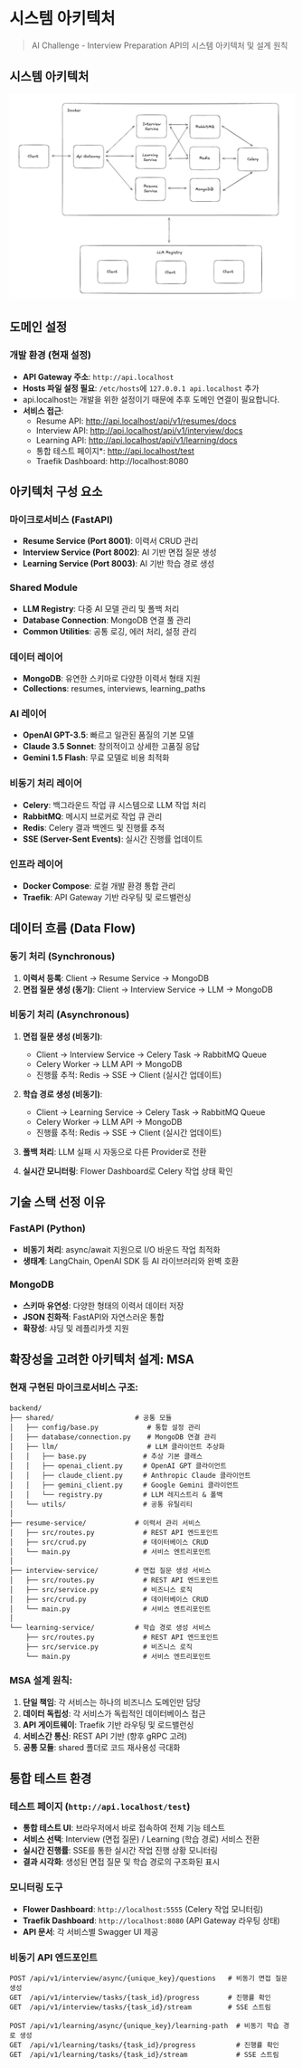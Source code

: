 # 시스템 아키텍처

> AI Challenge - Interview Preparation API의 시스템 아키텍처 및 설계 원칙

## 시스템 아키텍처 

![Architecture](./Architecture.png)

## 도메인 설정

### **개발 환경 (현재 설정)**
- **API Gateway 주소**: `http://api.localhost`
- **Hosts 파일 설정 필요**: `/etc/hosts`에 `127.0.0.1 api.localhost` 추가
- api.localhost는 개발을 위한 설정이기 때문에 추후 도메인 연결이 필요합니다. 
- **서비스 접근**:
  - Resume API: http://api.localhost/api/v1/resumes/docs
  - Interview API: http://api.localhost/api/v1/interview/docs  
  - Learning API: http://api.localhost/api/v1/learning/docs
  - 통합 테스트 페이지*: http://api.localhost/test
  - Traefik Dashboard: http://localhost:8080

## 아키텍처 구성 요소

### **마이크로서비스 (FastAPI)**
- **Resume Service (Port 8001)**: 이력서 CRUD 관리
- **Interview Service (Port 8002)**: AI 기반 면접 질문 생성
- **Learning Service (Port 8003)**: AI 기반 학습 경로 생성

### **Shared Module**
- **LLM Registry**: 다중 AI 모델 관리 및 폴백 처리
- **Database Connection**: MongoDB 연결 풀 관리
- **Common Utilities**: 공통 로깅, 에러 처리, 설정 관리

### **데이터 레이어**
- **MongoDB**: 유연한 스키마로 다양한 이력서 형태 지원
- **Collections**: resumes, interviews, learning_paths

### **AI 레이어**
- **OpenAI GPT-3.5**: 빠르고 일관된 품질의 기본 모델
- **Claude 3.5 Sonnet**: 창의적이고 상세한 고품질 응답
- **Gemini 1.5 Flash**: 무료 모델로 비용 최적화

### **비동기 처리 레이어**
- **Celery**: 백그라운드 작업 큐 시스템으로 LLM 작업 처리
- **RabbitMQ**: 메시지 브로커로 작업 큐 관리
- **Redis**: Celery 결과 백엔드 및 진행률 추적
- **SSE (Server-Sent Events)**: 실시간 진행률 업데이트

### **인프라 레이어**
- **Docker Compose**: 로컬 개발 환경 통합 관리
- **Traefik**: API Gateway 기반 라우팅 및 로드밸런싱

## 데이터 흐름 (Data Flow)

### **동기 처리 (Synchronous)**
1. **이력서 등록**: Client → Resume Service → MongoDB
2. **면접 질문 생성 (동기)**: Client → Interview Service → LLM → MongoDB

### **비동기 처리 (Asynchronous)**
1. **면접 질문 생성 (비동기)**:
   - Client → Interview Service → Celery Task → RabbitMQ Queue
   - Celery Worker → LLM API → MongoDB
   - 진행률 추적: Redis → SSE → Client (실시간 업데이트)

2. **학습 경로 생성 (비동기)**:
   - Client → Learning Service → Celery Task → RabbitMQ Queue
   - Celery Worker → LLM API → MongoDB
   - 진행률 추적: Redis → SSE → Client (실시간 업데이트)

3. **폴백 처리**: LLM 실패 시 자동으로 다른 Provider로 전환
4. **실시간 모니터링**: Flower Dashboard로 Celery 작업 상태 확인

## 기술 스택 선정 이유

### **FastAPI (Python)**
- **비동기 처리**: async/await 지원으로 I/O 바운드 작업 최적화
- **생태계**: LangChain, OpenAI SDK 등 AI 라이브러리와 완벽 호환

### **MongoDB**
- **스키마 유연성**: 다양한 형태의 이력서 데이터 저장
- **JSON 친화적**: FastAPI와 자연스러운 통합
- **확장성**: 샤딩 및 레플리카셋 지원

## 확장성을 고려한 아키텍처 설계: MSA

### 현재 구현된 마이크로서비스 구조:

```
backend/
├── shared/                    # 공통 모듈
│   ├── config/base.py            # 통합 설정 관리
│   ├── database/connection.py    # MongoDB 연결 관리
│   ├── llm/                      # LLM 클라이언트 추상화
│   │   ├── base.py              # 추상 기본 클래스
│   │   ├── openai_client.py     # OpenAI GPT 클라이언트
│   │   ├── claude_client.py     # Anthropic Claude 클라이언트
│   │   ├── gemini_client.py     # Google Gemini 클라이언트
│   │   └── registry.py          # LLM 레지스트리 & 폴백
│   └── utils/                   # 공통 유틸리티
│
├── resume-service/            # 이력서 관리 서비스
│   ├── src/routes.py            # REST API 엔드포인트
│   ├── src/crud.py              # 데이터베이스 CRUD
│   └── main.py                  # 서비스 엔트리포인트
│
├── interview-service/         # 면접 질문 생성 서비스
│   ├── src/routes.py            # REST API 엔드포인트
│   ├── src/service.py           # 비즈니스 로직
│   ├── src/crud.py              # 데이터베이스 CRUD
│   └── main.py                  # 서비스 엔트리포인트
│
└── learning-service/          # 학습 경로 생성 서비스
    ├── src/routes.py            # REST API 엔드포인트
    ├── src/service.py           # 비즈니스 로직
    └── main.py                  # 서비스 엔트리포인트
```

### MSA 설계 원칙:
1. **단일 책임**: 각 서비스는 하나의 비즈니스 도메인만 담당
2. **데이터 독립성**: 각 서비스가 독립적인 데이터베이스 접근
3. **API 게이트웨이**: Traefik 기반 라우팅 및 로드밸런싱
4. **서비스간 통신**: REST API 기반 (향후 gRPC 고려)
5. **공통 모듈**: shared 폴더로 코드 재사용성 극대화

## 통합 테스트 환경

### **테스트 페이지 (`http://api.localhost/test`)**
- **통합 테스트 UI**: 브라우저에서 바로 접속하여 전체 기능 테스트
- **서비스 선택**: Interview (면접 질문) / Learning (학습 경로) 서비스 전환
- **실시간 진행률**: SSE를 통한 실시간 작업 진행 상황 모니터링
- **결과 시각화**: 생성된 면접 질문 및 학습 경로의 구조화된 표시

### **모니터링 도구**
- **Flower Dashboard**: `http://localhost:5555` (Celery 작업 모니터링)
- **Traefik Dashboard**: `http://localhost:8080` (API Gateway 라우팅 상태)
- **API 문서**: 각 서비스별 Swagger UI 제공

### **비동기 API 엔드포인트**
```
POST /api/v1/interview/async/{unique_key}/questions   # 비동기 면접 질문 생성
GET  /api/v1/interview/tasks/{task_id}/progress       # 진행률 확인
GET  /api/v1/interview/tasks/{task_id}/stream         # SSE 스트림

POST /api/v1/learning/async/{unique_key}/learning-path  # 비동기 학습 경로 생성  
GET  /api/v1/learning/tasks/{task_id}/progress          # 진행률 확인
GET  /api/v1/learning/tasks/{task_id}/stream            # SSE 스트림
```
